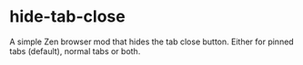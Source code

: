 # hide-tab-close
A simple Zen browser mod that hides the tab close button. Either for pinned tabs (default), normal tabs or both.
